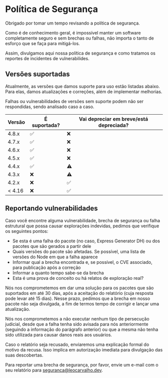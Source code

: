 # Política de Segurança

Obrigado por tomar um tempo revisando a política de segurança.

Como é de conhecimento geral, é impossível manter um software completamente seguro e sem brechas ou falhas, não importa o tanto de esforço que se faça para mitigá-los.

Assim, divulgamos aqui nossa política de segurança e como tratamos os reportes de incidentes de vulnerabilides.

## Versões suportadas

Atualmente, as versões que damos suporte para uso estão listadas abaixo. Para elas, damos atualizações e correções, além de implementar melhorias.

Falhas ou vulnerabilidades de versões sem suporte podem não ser respondidas, sendo analisado caso a caso.

| Versão  | É suportada?       | Vai depreciar em breve/está depreciada? |
| ------- | ------------------ | --------------------------------------- |
| 4.8.x   | :white_check_mark: | :x:                                     |
| 4.7.x   | :white_check_mark: | :x:                                     |
| 4.6.x   | :white_check_mark: | :x:                                     |
| 4.5.x   | :white_check_mark: | :x:                                     |
| 4.4.x   | :white_check_mark: | :warning:                               |
| 4.3.x   | :x:                | :warning:                               |
| 4.2.x   | :x:                | :white_check_mark:                      |
| < 4.16  | :x:                | :white_check_mark:                      |

## Reportando vulnerabilidades

Caso você encontre alguma vulnerabilidade, brecha de segurança ou falha estrutural que possa causar explorações indevidas, pedimos que verifique os seguintes pontos:

* Se esta é uma falha do pacote (no caso, Express Generator DH) ou dos pacotes que são gerados a partir dele
* Quais versões do pacote são afetadas. Se possível, uma lista de versões do Node em que a falha aparece
* Informar qual a brecha encontrada e, se possível, o CVE associado, para publicação após a correção
* Informar a quanto tempo sabe-se da brecha
* Esta é uma prova de conceito ou há relatos de exploração real?

Nós nos comprometemos em dar uma solução para os pacotes que são suportados em até 30 dias, após a aceitação do relatório (cuja resposta pode levar até 15 dias). Nesse prazo, pedimos que a brecha em nosso pacote não seja divulgada, a fim de termos tempo de corrigir e lançar uma atualização.

Nós nos comprometemos a não executar nenhum tipo de persecução judicial, desde que a falha tenha sido avisada para nós anteriormente (seguindo a informação do parágrafo anterior) ou que a mesma não tenha sido utilizada para causar danos reais aos usuários.

Caso o relatório seja recusado, enviaremos uma explicação formal do motivo da recusa. Isso implica em autorização imediata para divulgação das suas descobertas.

Para reportar uma brecha de segurança, por favor, envie um e-mail com o seu relatório para [seguranca@leocarvalho.dev](mailto:seguranca@leocarvalho.dev).
